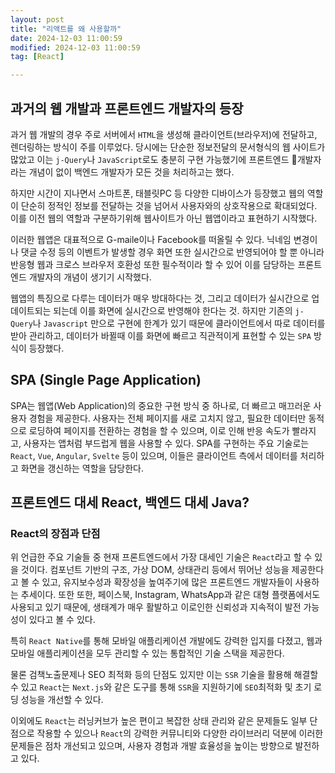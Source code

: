 ```yaml
---
layout: post
title: "리액트를 왜 사용할까"
date: 2024-12-03 11:00:59
modified: 2024-12-03 11:00:59
tag: [React]

---
```


## 과거의 웹 개발과 프론트엔드 개발자의 등장
과거 웹 개발의 경우 주로 서버에서 `HTML`을 생성해 클라이언트(브라우저)에 전달하고, 렌더링하는 방식이 주를 이루었다.
당시에는 단순한 정보전달의 문서형식의 웹 사이트가 많았고 이는 `j-Query`나 `JavaScript`로도 충분히 구현 가능했기에 프론트엔드 개발자라는 개념이 없이 백엔드 개발자가 모든 것을 처리하고는 했다. 



하지만 시간이 지나면서 스마트폰, 태블릿PC 등 다양한 디바이스가 등장했고 웹의 역할이  단순히 정적인 정보를 전달하는 것을 넘어서 사용자와의 상호작용으로 확대되었다. 이를 이전 웹의 역할과 구분하기위해 웹사이트가 아닌 웹앱이라고 표현하기 시작했다.

 이러한 웹앱은 대표적으로 G-maile이나 Facebook를 떠올릴 수 있다. 닉네임 변경이나 댓글 수정 등의 이벤트가 발생할 경우 화면 또한 실시간으로 반영되어야 할 뿐 아니라 반응형 웹과 크로스 브라우저 호환성 또한 필수적이라 할 수 있어 이를  담당하는 프론트엔드 개발자의 개념이 생기기 시작했다. 


 웹앱의 특징으로 다루는 데이터가 매우 방대하다는 것, 그리고 데이터가 실시간으로  업데이트되는 되는데 이를 화면에 실시간으로 반영해야 한다는 것. 하지만 기존의 `j-Query`나 `Javascript` 만으로 구현에 한계가 있기 때문에 클라이언트에서 따로 데이터를 받아 관리하고, 데이터가 바뀔때 이를 화면에 빠르고 직관적이게 표현할 수 있는 `SPA` 방식이 등장했다.


## SPA (Single Page Application)
SPA는 웹앱(Web Application)의 중요한 구현 방식 중 하나로, 더 빠르고 매끄러운 사용자 경험을 제공한다. 사용자는 전체 페이지를 새로 고치지 않고, 필요한 데이터만 동적으로 로딩하여 페이지를 전환하는 경험을 할 수 있으며, 이로 인해 반응 속도가 빨라지고, 사용자는 앱처럼 부드럽게 웹을 사용할 수 있다.
SPA를 구현하는 주요 기술로는 `React`, `Vue`, `Angular`, `Svelte` 등이 있으며, 이들은 클라이언트 측에서 데이터를 처리하고 화면을 갱신하는 역할을 담당한다.

## 프론트엔드 대세 React, 백엔드 대세 Java? 
### React의 장점과 단점 
위 언급한 주요 기술들 중 현재 프론트엔드에서 가장 대세인 기술은 `React`라고 할 수 있을 것이다. 컴포넌트 기반의 구조, 가상 DOM, 상태관리 등에서 뛰어난 성능을 제공한다고 볼 수 있고, 유지보수성과 확장성을 높여주기에 많은 프론트엔드 개발자들이 사용하는 추세이다. 또한 또한, 페이스북, Instagram, WhatsApp과 같은 대형 플랫폼에서도 사용되고 있기 때문에, 생태계가 매우 활발하고 이로인한 신뢰성과 지속적이 발전 가능성이 있다고 볼 수 있다.  

특히 `React Native`를 통해 모바일 애플리케이션 개발에도 강력한 입지를 다졌고, 웹과 모바일 애플리케이션을 모두 관리할 수 있는 통합적인 기술 스택을 제공한다.

물론 검책노출문제나 SEO 최적화 등의 단점도 있지만 이는 `SSR` 기술을 활용해 해결할 수 있고 `React`는 `Next.js`와 같은 도구를 통해 `SSR`을 지원하기에 `SEO`최적화 및 초기 로딩 성능을 개선할 수 있다. 

이외에도 `React`는 러닝커브가 높은 편이고 복잡한 상태 관리와 같은 문제들도 일부 단점으로 작용할 수 있으나  `React`의 강력한 커뮤니티와 다양한 라이브러리 덕분에 이러한 문제들은 점차 개선되고 있으며, 사용자 경험과 개발 효율성을 높이는 방향으로 발전하고 있다. 